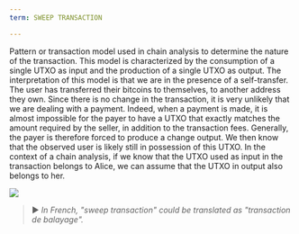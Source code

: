 ```yaml
---
term: SWEEP TRANSACTION

---
```

Pattern or transaction model used in chain analysis to determine the nature of the transaction. This model is characterized by the consumption of a single UTXO as input and the production of a single UTXO as output. The interpretation of this model is that we are in the presence of a self-transfer. The user has transferred their bitcoins to themselves, to another address they own. Since there is no change in the transaction, it is very unlikely that we are dealing with a payment. Indeed, when a payment is made, it is almost impossible for the payer to have a UTXO that exactly matches the amount required by the seller, in addition to the transaction fees. Generally, the payer is therefore forced to produce a change output. We then know that the observed user is likely still in possession of this UTXO. In the context of a chain analysis, if we know that the UTXO used as input in the transaction belongs to Alice, we can assume that the UTXO in output also belongs to her.

![](../../dictionnaire/assets/6.webp)

> ► *In French, "sweep transaction" could be translated as "transaction de balayage".*